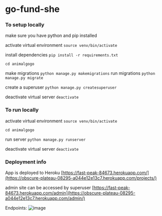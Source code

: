# go-fund-she

### To setup locally

make sure you have python and pip installed

activate virtual environment `source venv/bin/activate`

install dependencies `pip install -r requirements.txt`

`cd animalgogo`

make migrations `python manage.py makemigrations`
run migrations `python manage.py migrate`

create a superuser `python manage.py createsuperuser`

deactivate virtual server `deactivate`

### To run locally

activate virtual environment `source venv/bin/activate`

`cd animalgogo`

run server `python manage.py runserver`

deactivate virtual server `deactivate`

### Deployment info

App is deployed to Heroku
[https://fast-peak-84673.herokuapp.com/](https://obscure-plateau-08295-a044e12e13c7.herokuapp.com/projects/)

admin site can be accessed by superuser [https://fast-peak-84673.herokuapp.com/admin](https://obscure-plateau-08295-a044e12e13c7.herokuapp.com/admin/)

Endpoints:
![image](https://user-images.githubusercontent.com/17566798/134753792-ee134ffb-4b5a-4452-aef6-18d75acfdcba.png)
